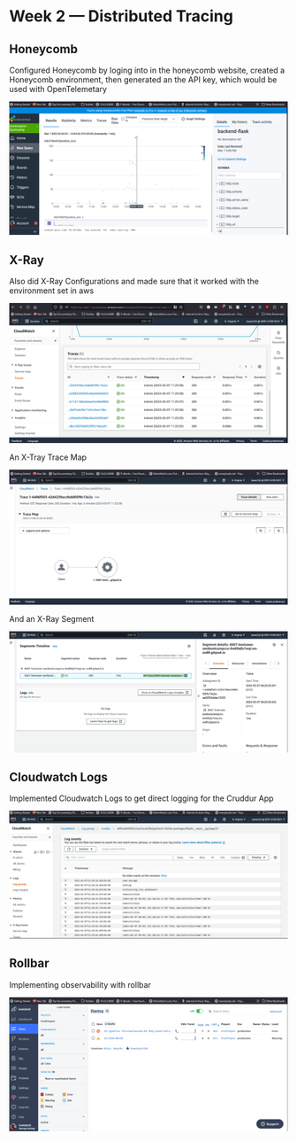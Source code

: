 # Week 2 — Distributed Tracing

## Honeycomb

Configured Honeycomb by loging into in the honeycomb website, created a Honeycomb environment, then generated an the API key, which would be used with OpenTelemetary

![Photos](assets/honeycomb.png)

## X-Ray

Also did X-Ray Configurations and made sure that it worked with the environment set in aws 

![Photos](assets/xrayTraces.png)

An X-Tray Trace Map

![Photos](assets/xrayTraceMap.png)

And an X-Ray Segment

![Photos](assets/segment.png)

## Cloudwatch Logs

Implemented Cloudwatch Logs to get direct logging for the Cruddur App

![Photos](assets/cloudwatchlogs.png)

## Rollbar

Implementing observability with rollbar 

![Photos](assets/rollbar.png)
